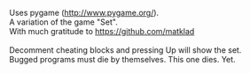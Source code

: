Uses pygame (http://www.pygame.org/).<br/>
A variation of the game "Set".<br/>
With much gratitude to https://github.com/matklad<br/><br/>
Decomment cheating blocks and pressing Up will show the set.<br/>
Bugged programs must die by themselves. This one dies. Yet.<br/>
